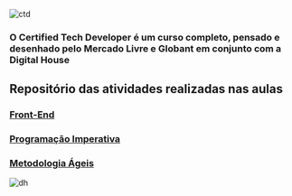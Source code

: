 ![ctd](https://user-images.githubusercontent.com/35344735/131608676-18035bbf-ad6f-401b-b95e-244aba2b3545.png)

### O Certified Tech Developer é um curso completo, pensado e desenhado pelo Mercado Livre e Globant em conjunto com a Digital House


## Repositório das atividades realizadas nas aulas


### [Front-End](https://github.com/andersonsilva8609/ctd/tree/main/front-end)


### [Programação Imperativa](https://github.com/andersonsilva8609/ctd/tree/main/progra-imperativa)


### [Metodologia Ágeis](https://github.com/andersonsilva8609/ctd/tree/main/metodologia-ageis)















![dh](https://user-images.githubusercontent.com/35344735/131608110-6bfca0ef-d9c5-463f-b619-5b3a3a809df7.png)
